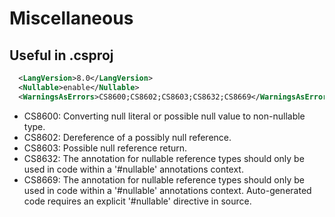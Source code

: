Miscellaneous
=============

## Useful in .csproj

  ```xml
    <LangVersion>8.0</LangVersion>
    <Nullable>enable</Nullable>
    <WarningsAsErrors>CS8600;CS8602;CS8603;CS8632;CS8669</WarningsAsErrors>
  ```
  
  - CS8600: Converting null literal or possible null value to non-nullable type.
  - CS8602: Dereference of a possibly null reference.
  - CS8603: Possible null reference return.
  - CS8632: The annotation for nullable reference types should only be used in code within a '#nullable' annotations context.
  - CS8669: The annotation for nullable reference types should only be used in code within a '#nullable' annotations context. 
            Auto-generated code requires an explicit '#nullable' directive in source.
